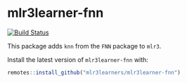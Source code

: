 # mlr3learner-fnn
[![Build Status](https://travis-ci.org/mlr3learners/mlr3learner-fnn.svg?branch=master)](https://travis-ci.org//mlr3learners/mlr3learner-fnn)

This package adds `knn` from the `FNN` package to `mlr3`.

Install the latest version of `mlr3learner-fnn` with:

```r
remotes::install_github("mlr3learners/mlr3learner-fnn")
```